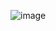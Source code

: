 ![image](https://user-images.githubusercontent.com/36649115/41496349-ce6e8d56-70f2-11e8-8fad-629672b47d74.png)
